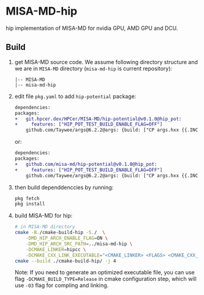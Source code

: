 # MISA-MD-hip
hip implementation of MISA-MD for nvidia GPU, AMD GPU and DCU.

## Build
1. get MISA-MD source code.
    We assume following directory structure and we are in `MISA-MD` directory
    (`misa-md-hip` is current repository):
    ```
    |-- MISA-MD
    |-- misa-md-hip
    ```
2. edit file `pkg.yaml` to add `hip-potential` package:

    ```diff
    dependencies:
    packages:
    +   git.hpcer.dev/HPCer/MISA-MD/hip-potential@v0.1.0@hip_pot:
    +     features: ["HIP_POT_TEST_BUILD_ENABLE_FLAG=OFF"]
        github.com/Taywee/args@6.2.2@args: {build: ["CP args.hxx {{.INCLUDE}}/args.hpp"]}
    ```
    or:
    ```diff
    dependencies:
    packages:
    +   github.com/misa-md/hip-potential@v0.1.0@hip_pot:
    +     features: ["HIP_POT_TEST_BUILD_ENABLE_FLAG=OFF"]
        github.com/Taywee/args@6.2.2@args: {build: ["CP args.hxx {{.INCLUDE}}/args.hpp"]}
    ```

3. then build dependdenccies by running:
    ```bash
    pkg fetch
    pkg install
    ```

4. build MISA-MD for hip:

    ```bash
    # in MISA-MD directory
    cmake -B./cmake-build-hip -S./  \
        -DMD_HIP_ARCH_ENABLE_FLAG=ON \
        -DMD_HIP_ARCH_SRC_PATH=../misa-md-hip \
        -DCMAKE_LINKER=hipcc \
        -DCMAKE_CXX_LINK_EXECUTABLE="<CMAKE_LINKER> <FLAGS> <CMAKE_CXX_LINK_FLAGS> <LINK_FLAGS> <OBJECTS> -o <TARGET> <LINK_LIBRARIES>"
    cmake --build ./cmake-build-hip/ -j 4
    ```
   Note: If you need to generate an optimized executable file,
   you can use flag `-DCMAKE_BUILD_TYPE=Release` in cmake configuration step,
   which will use `-O3` flag for compling and linking. 
